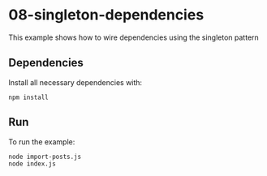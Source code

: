 # 08-singleton-dependencies

This example shows how to wire dependencies using the singleton pattern

## Dependencies

Install all necessary dependencies with:

```shell script
npm install
```

## Run

To run the example:

```shell script
node import-posts.js
node index.js
```
